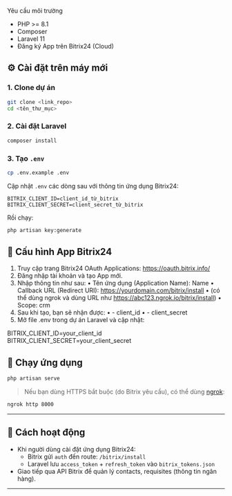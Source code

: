 Yêu cầu môi trường
- PHP >= 8.1
- Composer
- Laravel 11
- Đăng ký App trên Bitrix24 (Cloud)

## ⚙️ Cài đặt trên máy mới

### 1. Clone dự án

```bash
git clone <link_repo>
cd <tên_thư_mục>
```

### 2. Cài đặt Laravel

```bash
composer install
```

### 3. Tạo `.env`

```bash
cp .env.example .env
```

Cập nhật `.env` các dòng sau với thông tin ứng dụng Bitrix24:

```
BITRIX_CLIENT_ID=client_id_từ_bitrix
BITRIX_CLIENT_SECRET=client_secret_từ_bitrix
```

Rồi chạy:

```bash
php artisan key:generate
```

## 🔐 Cấu hình App Bitrix24

1. Truy cập trang Bitrix24 OAuth Applications: https://oauth.bitrix.info/
2. Đăng nhập tài khoản và tạo App mới.
3. Nhập thông tin như sau:
•	Tên ứng dụng (Application Name): Name
•	Callback URL (Redirect URI):
https://yourdomain.com/bitrix/install
•	(có thể dùng ngrok và dùng URL như https://abc123.ngrok.io/bitrix/install)
•	Scope: crm
4. Sau khi tạo, bạn sẽ nhận được:
•	- client_id
•	- client_secret
5. Mở file .env trong dự án Laravel và cập nhật:

BITRIX_CLIENT_ID=your_client_id
BITRIX_CLIENT_SECRET=your_client_secret



## 🚀 Chạy ứng dụng

```bash
php artisan serve
```

> Nếu bạn dùng HTTPS bắt buộc (do Bitrix yêu cầu), có thể dùng [ngrok](https://ngrok.com):

```bash
ngrok http 8000
```

---


## 🔄 Cách hoạt động

- Khi người dùng cài đặt ứng dụng Bitrix24:
  - Bitrix gửi `auth` đến route: `/bitrix/install`
  - Laravel lưu `access_token` + `refresh_token` vào `bitrix_tokens.json`
- Giao tiếp qua API Bitrix để quản lý contacts, requisites (thông tin ngân hàng).

---